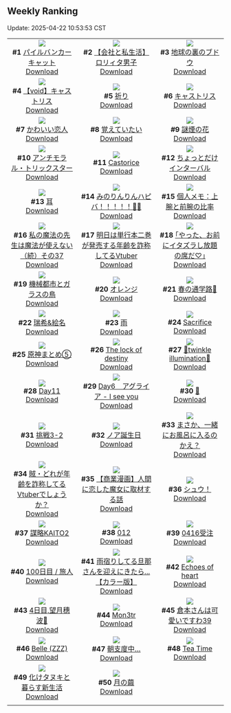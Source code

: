 ## Weekly Ranking
Update: 2025-04-22 10:53:53 CST

|      |      |      |
| :----: | :----: | :----: |
| ![](https://i.pixiv.re/c/240x480/img-master/img/2025/04/15/00/00/13/129316253_p0_master1200.jpg)<br>**#1** [パイルバンカーキャット](https://www.pixiv.net/artworks/129316253)<br>[Download](https://i.pixiv.re/img-original/img/2025/04/15/00/00/13/129316253_p0.jpg) | ![](https://i.pixiv.re/c/240x480/img-master/img/2025/04/15/12/00/12/129328940_p0_master1200.jpg)<br>**#2** [【会社と私生活】ロリィタ男子](https://www.pixiv.net/artworks/129328940)<br>[Download](https://i.pixiv.re/img-original/img/2025/04/15/12/00/12/129328940_p0.jpg) | ![](https://i.pixiv.re/c/240x480/img-master/img/2025/04/14/07/30/02/129291805_p0_master1200.jpg)<br>**#3** [地球の裏のブドウ](https://www.pixiv.net/artworks/129291805)<br>[Download](https://i.pixiv.re/img-original/img/2025/04/14/07/30/02/129291805_p0.jpg) |
| ![](https://i.pixiv.re/c/240x480/img-master/img/2025/04/14/00/41/21/129284401_p0_master1200.jpg)<br>**#4** [【void】キャストリス](https://www.pixiv.net/artworks/129284401)<br>[Download](https://i.pixiv.re/img-original/img/2025/04/14/00/41/21/129284401_p0.jpg) | ![](https://i.pixiv.re/c/240x480/img-master/img/2025/04/16/00/00/14/129348988_p0_master1200.jpg)<br>**#5** [祈り](https://www.pixiv.net/artworks/129348988)<br>[Download](https://i.pixiv.re/img-original/img/2025/04/16/00/00/14/129348988_p0.jpg) | ![](https://i.pixiv.re/c/240x480/img-master/img/2025/04/14/20/25/02/129307500_p0_master1200.jpg)<br>**#6** [キャストリス](https://www.pixiv.net/artworks/129307500)<br>[Download](https://i.pixiv.re/img-original/img/2025/04/14/20/25/02/129307500_p0.jpg) |
| ![](https://i.pixiv.re/c/240x480/img-master/img/2025/04/16/00/16/50/129349981_p0_master1200.jpg)<br>**#7** [かわいい恋人](https://www.pixiv.net/artworks/129349981)<br>[Download](https://i.pixiv.re/img-original/img/2025/04/16/00/16/50/129349981_p0.jpg) | ![](https://i.pixiv.re/c/240x480/img-master/img/2025/04/15/00/00/12/129316236_p0_master1200.jpg)<br>**#8** [覚えていたい](https://www.pixiv.net/artworks/129316236)<br>[Download](https://i.pixiv.re/img-original/img/2025/04/15/00/00/12/129316236_p0.png) | ![](https://i.pixiv.re/c/240x480/img-master/img/2025/04/16/00/00/11/129348960_p0_master1200.jpg)<br>**#9** [謎煙の花](https://www.pixiv.net/artworks/129348960)<br>[Download](https://i.pixiv.re/img-original/img/2025/04/16/00/00/11/129348960_p0.jpg) |
| ![](https://i.pixiv.re/c/240x480/img-master/img/2025/04/15/00/00/14/129316256_p0_master1200.jpg)<br>**#10** [アンチモラル・トリックスター](https://www.pixiv.net/artworks/129316256)<br>[Download](https://i.pixiv.re/img-original/img/2025/04/15/00/00/14/129316256_p0.jpg) | ![](https://i.pixiv.re/c/240x480/img-master/img/2025/04/15/02/54/58/129321405_p0_master1200.jpg)<br>**#11** [Castorice](https://www.pixiv.net/artworks/129321405)<br>[Download](https://i.pixiv.re/img-original/img/2025/04/15/02/54/58/129321405_p0.jpg) | ![](https://i.pixiv.re/c/240x480/img-master/img/2025/04/14/00/00/08/129282278_p0_master1200.jpg)<br>**#12** [ちょっとだけインターバル](https://www.pixiv.net/artworks/129282278)<br>[Download](https://i.pixiv.re/img-original/img/2025/04/14/00/00/08/129282278_p0.jpg) |
| ![](https://i.pixiv.re/c/240x480/img-master/img/2025/04/16/20/30/02/129373280_p0_master1200.jpg)<br>**#13** [耳](https://www.pixiv.net/artworks/129373280)<br>[Download](https://i.pixiv.re/img-original/img/2025/04/16/20/30/02/129373280_p0.png) | ![](https://i.pixiv.re/c/240x480/img-master/img/2025/04/14/00/00/01/129282204_p0_master1200.jpg)<br>**#14** [みのりんりんハピバ！！！！！🎂🎉](https://www.pixiv.net/artworks/129282204)<br>[Download](https://i.pixiv.re/img-original/img/2025/04/14/00/00/01/129282204_p0.jpg) | ![](https://i.pixiv.re/c/240x480/img-master/img/2025/04/15/06/00/06/129323631_p0_master1200.jpg)<br>**#15** [個人メモ：上腕と前腕の比率](https://www.pixiv.net/artworks/129323631)<br>[Download](https://i.pixiv.re/img-original/img/2025/04/15/06/00/06/129323631_p0.jpg) |
| ![](https://i.pixiv.re/c/240x480/img-master/img/2025/04/15/00/00/39/129316410_p0_master1200.jpg)<br>**#16** [私の魔法の先生は魔法が使えない（続）その37](https://www.pixiv.net/artworks/129316410)<br>[Download](https://i.pixiv.re/img-original/img/2025/04/15/00/00/39/129316410_p0.jpg) | ![](https://i.pixiv.re/c/240x480/img-master/img/2025/04/15/22/32/53/129345325_p0_master1200.jpg)<br>**#17** [明日は単行本二巻が発売する年齢を詐称してるVtuber](https://www.pixiv.net/artworks/129345325)<br>[Download](https://i.pixiv.re/img-original/img/2025/04/15/22/32/53/129345325_p0.png) | ![](https://i.pixiv.re/c/240x480/img-master/img/2025/04/14/17/13/48/129301600_p0_master1200.jpg)<br>**#18** [｢やった、お前にイタズラし放題の席だ♡｣](https://www.pixiv.net/artworks/129301600)<br>[Download](https://i.pixiv.re/img-original/img/2025/04/14/17/13/48/129301600_p0.jpg) |
| ![](https://i.pixiv.re/c/240x480/img-master/img/2025/04/15/20/45/32/129341056_p0_master1200.jpg)<br>**#19** [機械都市とガラスの鳥](https://www.pixiv.net/artworks/129341056)<br>[Download](https://i.pixiv.re/img-original/img/2025/04/15/20/45/32/129341056_p0.jpg) | ![](https://i.pixiv.re/c/240x480/img-master/img/2025/04/14/21/40/49/129310537_p0_master1200.jpg)<br>**#20** [オレンジ](https://www.pixiv.net/artworks/129310537)<br>[Download](https://i.pixiv.re/img-original/img/2025/04/14/21/40/49/129310537_p0.png) | ![](https://i.pixiv.re/c/240x480/img-master/img/2025/04/15/17/13/07/129334636_p0_master1200.jpg)<br>**#21** [春の通学路🌸](https://www.pixiv.net/artworks/129334636)<br>[Download](https://i.pixiv.re/img-original/img/2025/04/15/17/13/07/129334636_p0.jpg) |
| ![](https://i.pixiv.re/c/240x480/img-master/img/2025/04/15/13/40/02/129330832_p0_master1200.jpg)<br>**#22** [瑞希&絵名](https://www.pixiv.net/artworks/129330832)<br>[Download](https://i.pixiv.re/img-original/img/2025/04/15/13/40/02/129330832_p0.png) | ![](https://i.pixiv.re/c/240x480/img-master/img/2025/04/15/00/00/01/129316126_p0_master1200.jpg)<br>**#23** [雨](https://www.pixiv.net/artworks/129316126)<br>[Download](https://i.pixiv.re/img-original/img/2025/04/15/00/00/01/129316126_p0.jpg) | ![](https://i.pixiv.re/c/240x480/img-master/img/2025/04/15/19/32/11/129338585_p0_master1200.jpg)<br>**#24** [Sacrifice](https://www.pixiv.net/artworks/129338585)<br>[Download](https://i.pixiv.re/img-original/img/2025/04/15/19/32/11/129338585_p0.jpg) |
| ![](https://i.pixiv.re/c/240x480/img-master/img/2025/04/14/18/42/27/129304078_p0_master1200.jpg)<br>**#25** [原神まとめ⑤](https://www.pixiv.net/artworks/129304078)<br>[Download](https://i.pixiv.re/img-original/img/2025/04/14/18/42/27/129304078_p0.jpg) | ![](https://i.pixiv.re/c/240x480/img-master/img/2025/04/15/19/02/57/129337673_p0_master1200.jpg)<br>**#26** [The lock of destiny](https://www.pixiv.net/artworks/129337673)<br>[Download](https://i.pixiv.re/img-original/img/2025/04/15/19/02/57/129337673_p0.jpg) | ![](https://i.pixiv.re/c/240x480/img-master/img/2025/04/15/00/00/21/129316317_p0_master1200.jpg)<br>**#27** [🌟twinkle illumination🌟](https://www.pixiv.net/artworks/129316317)<br>[Download](https://i.pixiv.re/img-original/img/2025/04/15/00/00/21/129316317_p0.jpg) |
| ![](https://i.pixiv.re/c/240x480/img-master/img/2025/04/14/00/42/09/129284430_p0_master1200.jpg)<br>**#28** [Day11](https://www.pixiv.net/artworks/129284430)<br>[Download](https://i.pixiv.re/img-original/img/2025/04/14/00/42/09/129284430_p0.jpg) | ![](https://i.pixiv.re/c/240x480/img-master/img/2025/04/15/00/00/14/129316259_p0_master1200.jpg)<br>**#29** [Day6　アグライア - I see you](https://www.pixiv.net/artworks/129316259)<br>[Download](https://i.pixiv.re/img-original/img/2025/04/15/00/00/14/129316259_p0.jpg) | ![](https://i.pixiv.re/c/240x480/img-master/img/2025/04/15/12/56/27/129330046_p0_master1200.jpg)<br>**#30** [🥀](https://www.pixiv.net/artworks/129330046)<br>[Download](https://i.pixiv.re/img-original/img/2025/04/15/12/56/27/129330046_p0.png) |
| ![](https://i.pixiv.re/c/240x480/img-master/img/2025/04/14/21/21/01/129309770_p0_master1200.jpg)<br>**#31** [挑戦3-2](https://www.pixiv.net/artworks/129309770)<br>[Download](https://i.pixiv.re/img-original/img/2025/04/14/21/21/01/129309770_p0.png) | ![](https://i.pixiv.re/c/240x480/img-master/img/2025/04/14/19/20/57/129305266_p0_master1200.jpg)<br>**#32** [ノア誕生日](https://www.pixiv.net/artworks/129305266)<br>[Download](https://i.pixiv.re/img-original/img/2025/04/14/19/20/57/129305266_p0.jpg) | ![](https://i.pixiv.re/c/240x480/img-master/img/2025/04/15/00/00/09/129316209_p0_master1200.jpg)<br>**#33** [まさか、一緒にお風呂に入るのかえ？](https://www.pixiv.net/artworks/129316209)<br>[Download](https://i.pixiv.re/img-original/img/2025/04/15/00/00/09/129316209_p0.jpg) |
| ![](https://i.pixiv.re/c/240x480/img-master/img/2025/04/14/21/03/01/129309088_p0_master1200.jpg)<br>**#34** [賊・どれが年齢を詐称してるVtuberでしょうか？](https://www.pixiv.net/artworks/129309088)<br>[Download](https://i.pixiv.re/img-original/img/2025/04/14/21/03/01/129309088_p0.png) | ![](https://i.pixiv.re/c/240x480/img-master/img/2025/04/14/19/25/38/129305393_p0_master1200.jpg)<br>**#35** [【商業漫画】人間に恋した魔女に取材する話](https://www.pixiv.net/artworks/129305393)<br>[Download](https://i.pixiv.re/img-original/img/2025/04/14/19/25/38/129305393_p0.jpg) | ![](https://i.pixiv.re/c/240x480/img-master/img/2025/04/16/22/14/09/129377599_p0_master1200.jpg)<br>**#36** [シュウ！](https://www.pixiv.net/artworks/129377599)<br>[Download](https://i.pixiv.re/img-original/img/2025/04/16/22/14/09/129377599_p0.jpg) |
| ![](https://i.pixiv.re/c/240x480/img-master/img/2025/04/15/01/32/19/129319756_master1200.jpg)<br>**#37** [謀略KAITO2](https://www.pixiv.net/artworks/129319756)<br>[Download](https://www.pixiv.net/artworks/129319756) | ![](https://i.pixiv.re/c/240x480/img-master/img/2025/04/15/00/00/17/129316286_p0_master1200.jpg)<br>**#38** [012](https://www.pixiv.net/artworks/129316286)<br>[Download](https://i.pixiv.re/img-original/img/2025/04/15/00/00/17/129316286_p0.jpg) | ![](https://i.pixiv.re/c/240x480/img-master/img/2025/04/15/15/31/19/129332547_p0_master1200.jpg)<br>**#39** [0416受注](https://www.pixiv.net/artworks/129332547)<br>[Download](https://i.pixiv.re/img-original/img/2025/04/15/15/31/19/129332547_p0.png) |
| ![](https://i.pixiv.re/c/240x480/img-master/img/2025/04/14/23/55/06/129315885_p0_master1200.jpg)<br>**#40** [100日目 / 旅人](https://www.pixiv.net/artworks/129315885)<br>[Download](https://i.pixiv.re/img-original/img/2025/04/14/23/55/06/129315885_p0.jpg) | ![](https://i.pixiv.re/c/240x480/img-master/img/2025/04/14/00/04/39/129282853_p0_master1200.jpg)<br>**#41** [雨宿りしてる旦那さんを迎えにきたら...【カラー版】](https://www.pixiv.net/artworks/129282853)<br>[Download](https://i.pixiv.re/img-original/img/2025/04/14/00/04/39/129282853_p0.jpg) | ![](https://i.pixiv.re/c/240x480/img-master/img/2025/04/15/18/15/08/129336198_p0_master1200.jpg)<br>**#42** [Echoes of heart](https://www.pixiv.net/artworks/129336198)<br>[Download](https://i.pixiv.re/img-original/img/2025/04/15/18/15/08/129336198_p0.png) |
| ![](https://i.pixiv.re/c/240x480/img-master/img/2025/04/15/01/25/10/129319578_p0_master1200.jpg)<br>**#43** [4日目,望月穗波🥁](https://www.pixiv.net/artworks/129319578)<br>[Download](https://i.pixiv.re/img-original/img/2025/04/15/01/25/10/129319578_p0.jpg) | ![](https://i.pixiv.re/c/240x480/img-master/img/2025/04/15/18/51/39/129337234_p0_master1200.jpg)<br>**#44** [Mon3tr](https://www.pixiv.net/artworks/129337234)<br>[Download](https://i.pixiv.re/img-original/img/2025/04/15/18/51/39/129337234_p0.jpg) | ![](https://i.pixiv.re/c/240x480/img-master/img/2025/04/15/17/47/50/129335391_p0_master1200.jpg)<br>**#45** [倉本さんは可愛いですわ39](https://www.pixiv.net/artworks/129335391)<br>[Download](https://i.pixiv.re/img-original/img/2025/04/15/17/47/50/129335391_p0.jpg) |
| ![](https://i.pixiv.re/c/240x480/img-master/img/2025/04/15/04/25/58/129322591_p0_master1200.jpg)<br>**#46** [Belle (ZZZ)](https://www.pixiv.net/artworks/129322591)<br>[Download](https://i.pixiv.re/img-original/img/2025/04/15/04/25/58/129322591_p0.png) | ![](https://i.pixiv.re/c/240x480/img-master/img/2025/04/14/18/00/07/129302697_p0_master1200.jpg)<br>**#47** [朝支度中…](https://www.pixiv.net/artworks/129302697)<br>[Download](https://i.pixiv.re/img-original/img/2025/04/14/18/00/07/129302697_p0.png) | ![](https://i.pixiv.re/c/240x480/img-master/img/2025/04/15/00/00/05/129316169_p0_master1200.jpg)<br>**#48** [Tea Time](https://www.pixiv.net/artworks/129316169)<br>[Download](https://i.pixiv.re/img-original/img/2025/04/15/00/00/05/129316169_p0.jpg) |
| ![](https://i.pixiv.re/c/240x480/img-master/img/2025/04/16/22/16/40/129349192_p0_master1200.jpg)<br>**#49** [化けタヌキと暮らす新生活](https://www.pixiv.net/artworks/129349192)<br>[Download](https://i.pixiv.re/img-original/img/2025/04/16/22/16/40/129349192_p0.jpg) | ![](https://i.pixiv.re/c/240x480/img-master/img/2025/04/15/19/55/23/129339284_p0_master1200.jpg)<br>**#50** [月の繭](https://www.pixiv.net/artworks/129339284)<br>[Download](https://i.pixiv.re/img-original/img/2025/04/15/19/55/23/129339284_p0.jpg) |
|      |
